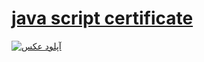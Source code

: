 # [java script certificate](rezahabibzadeh.jpg)
<a href="https://uupload.ir/view/m0lc_reza_habibzadeh.jpg" target="_blank"><img src="https://uupload.ir/files/m0lc_reza_habibzadeh_thumb.jpg" border="0" alt="آپلود عکس" /></a>
